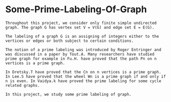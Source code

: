 # Some-Prime-Labeling-Of-Graph

    Throughout this project, we consider only finite simple undirected graph. The graph G has vertex set V = V(G) and edge set E = E(G).

    The labeling of a graph G is an assigning of integers either to the vertices or edges or both subject to certain conditions.

    The notion of a prime labeling was introduced by Roger Entringer and was discussed in a paper by Tout.A. Many researchers have studied prime graph for example in Fu.H. have proved that the path Pn on n vertices is a prime graph.

    In Dretsky.T have proved that the Cn on n vertices is a prime graph. In Lee.S have proved that the wheel Wn is a prime graph if and only if n is even. In Vaidya.k have proved the prime labeling for some cycle related graphs.

    In this project, we study some prime labeling of graph.
